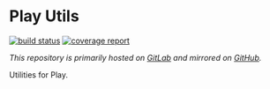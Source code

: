 # Play Utils

[![build status](https://gitlab.com/jasperdenkers/play-utils/badges/master/build.svg)](https://gitlab.com/jasperdenkers/play-utils/commits/master) [![coverage report](https://gitlab.com/jasperdenkers/play-utils/badges/master/coverage.svg)](https://gitlab.com/jasperdenkers/play-utils/commits/master)

_This repository is primarily hosted on [GitLab](https://gitlab.com/jasperdenkers/play-utils) and mirrored on [GitHub](https://github.com/jasperdenkers/play-utils)._

Utilities for Play.
